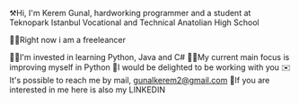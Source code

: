 ⚒️Hi, I'm Kerem Gunal, hardworking programmer and a student at Teknopark Istanbul Vocational and Technical Anatolian High School

🙋‍♂️Right now i am a freeleancer

👨‍💻I'm invested in learning Python, Java and C#
👨‍🏫My current main focus is improving myself in Python
🤜I would be delighted to be working with you
✉️It's possible to reach me by mail, gunalkerem2@gmail.com
🧩If you are interested in me here is also my LINKEDIN
